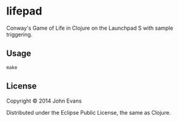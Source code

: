 # lifepad

Conway's Game of Life in Clojure on the Launchpad S with sample triggering.

## Usage

    make

## License

Copyright © 2014 John Evans

Distributed under the Eclipse Public License, the same as Clojure.
